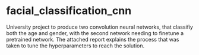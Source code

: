 # facial_classification_cnn
University project to produce two convolution neural networks, that classifiy both the age and gender, with the second network needing to finetune a pretrained network. The attached report explains the process that was taken to tune the hyperparameters to reach the solution.
